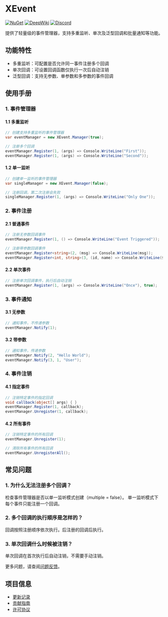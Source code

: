 # XEvent

[![NuGet](https://img.shields.io/nuget/v/EFramework.DotNet.Utility.svg?label=NuGet)](https://www.nuget.org/packages/EFramework.DotNet.Utility)
[![DeepWiki](https://img.shields.io/badge/DeepWiki-Explore-blue)](https://deepwiki.com/eframework-io/DotNet.Utility)
[![Discord](https://img.shields.io/discord/1422114598835851286?label=Discord&logo=discord)](https://discord.gg/XMPx2wXSz3)

提供了轻量级的事件管理器，支持多重监听、单次及泛型回调和批量通知等功能。

## 功能特性

- 多重监听：可配置是否允许同一事件注册多个回调
- 单次回调：可设置回调函数仅执行一次后自动注销
- 泛型回调：支持无参数、单参数和多参数的事件回调

## 使用手册

### 1. 事件管理器

#### 1.1 多重监听
```csharp
// 创建支持多重监听的事件管理器
var eventManager = new XEvent.Manager(true);

// 注册多个回调
eventManager.Register(1, (args) => Console.WriteLine("First"));
eventManager.Register(1, (args) => Console.WriteLine("Second"));
```

#### 1.2 单一监听
```csharp
// 创建单一监听的事件管理器
var singleManager = new XEvent.Manager(false);

// 注册回调，第二次注册会失败
singleManager.Register(1, (args) => Console.WriteLine("Only One"));
```

### 2. 事件注册

#### 2.1 普通事件
```csharp
// 注册无参数回调事件
eventManager.Register(1, () => Console.WriteLine("Event Triggered"));

// 注册带参数回调事件
eventManager.Register<string>(2, (msg) => Console.WriteLine(msg));
eventManager.Register<int, string>(3, (id, name) => Console.WriteLine($"{id}: {name}"));
```

#### 2.2 单次事件
```csharp
// 注册单次回调事件，执行后自动注销
eventManager.Register(1, (args) => Console.WriteLine("Once"), true);
```

### 3. 事件通知

#### 3.1 无参数
```csharp
// 通知事件，不传递参数
eventManager.Notify(1);
```

#### 3.2 带参数
```csharp
// 通知事件，传递参数
eventManager.Notify(2, "Hello World");
eventManager.Notify(3, 1, "User");
```

### 4. 事件注销

#### 4.1 指定事件
```csharp
// 注销特定事件的指定回调
void callback(object[] args) { }
eventManager.Register(1, callback);
eventManager.Unregister(1, callback);
```

#### 4.2 所有事件
```csharp
// 注销特定事件的所有回调
eventManager.Unregister(1);

// 清除所有事件的所有回调
eventManager.UnregisterAll();
```

## 常见问题

### 1. 为什么无法注册多个回调？
检查事件管理器是否以单一监听模式创建（multiple = false）。
单一监听模式下每个事件只能注册一个回调。

### 2. 多个回调的执行顺序是怎样的？
回调按照注册顺序依次执行。后注册的回调后执行。

### 3. 单次回调什么时候被注销？
单次回调在首次执行后自动注销，不需要手动注销。

更多问题，请查阅[问题反馈](../CONTRIBUTING.md#问题反馈)。

## 项目信息

- [更新记录](../CHANGELOG.md)
- [贡献指南](../CONTRIBUTING.md)
- [许可协议](../LICENSE)
